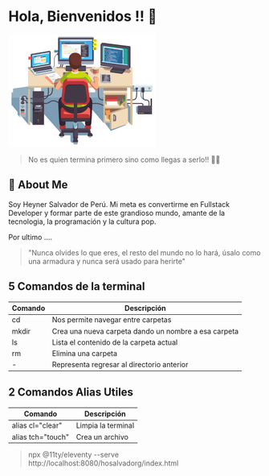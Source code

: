 # Hola, Bienvenidos !! 👋

![hola](./assets/programming-laptop.png)
> No es quien termina primero sino como llegas a serlo!! 💪🙌

## 🚀 About Me
Soy Heyner Salvador de Perú. Mi meta es convertirme en Fullstack Developer y formar parte de este grandioso mundo, amante de la tecnologia, la programación y la cultura pop.

Por ultimo ....

> "Nunca olvides lo que eres, el resto del mundo no lo hará, úsalo como una armadura y nunca será usado para herirte"

## 5 Comandos de la terminal
| Comando | Descripción                                          |
|---------|------------------------------------------------------|
| cd      | Nos permite navegar entre carpetas                   |
| mkdir   | Crea una nueva carpeta dando un nombre a esa carpeta |
| ls      | Lista el contenido de la carpeta actual              |
| rm      | Elimina una carpeta                                  |
| -       | Representa regresar al directorio anterior           |


## 2 Comandos Alias Utiles
| Comando           | Descripción        |
|-------------------|------------------- |
| alias cl="clear"  | Limpia la terminal |
| alias tch="touch" | Crea un archivo    |

> npx @11ty/eleventy --serve
> http://localhost:8080/hosalvadorg/index.html